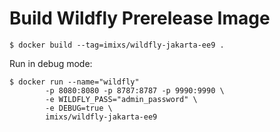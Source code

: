 # Build Wildfly Prerelease Image


	$ docker build --tag=imixs/wildfly-jakarta-ee9 .


Run in debug mode:


	$ docker run --name="wildfly" 
			-p 8080:8080 -p 8787:8787 -p 9990:9990 \
			-e WILDFLY_PASS="admin_password" \
			-e DEBUG=true \
			imixs/wildfly-jakarta-ee9
	